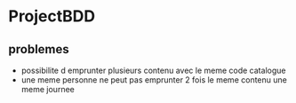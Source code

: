 # ProjectBDD

## problemes
* possibilite d emprunter plusieurs contenu avec le meme code catalogue
* une meme personne ne peut pas emprunter 2 fois le meme contenu une meme journee